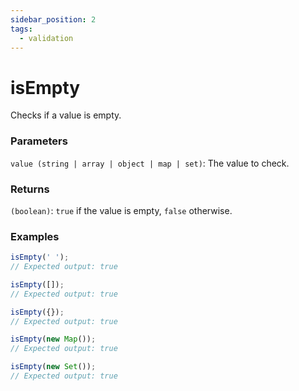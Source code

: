 ```yaml
---
sidebar_position: 2
tags:
  - validation
---
```


# isEmpty

Checks if a value is empty.

### Parameters

`value (string | array | object | map | set)`: The value to check.

### Returns

`(boolean)`: `true` if the value is empty, `false` otherwise.

### Examples

```ts
isEmpty(' ');
// Expected output: true

isEmpty([]);
// Expected output: true

isEmpty({});
// Expected output: true

isEmpty(new Map());
// Expected output: true

isEmpty(new Set());
// Expected output: true
```
